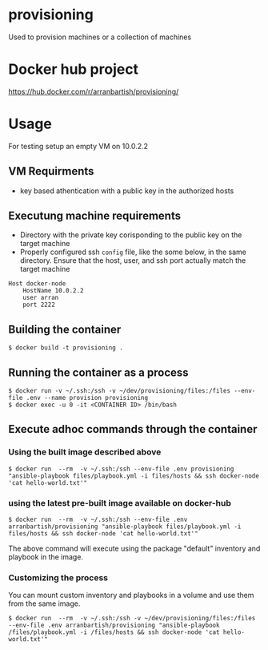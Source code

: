 # provisioning
Used to provision machines or a collection of machines

# Docker hub project

https://hub.docker.com/r/arranbartish/provisioning/

# Usage
For testing setup an empty VM on 10.0.2.2

## VM Requirments

 - key based athentication with a public key in the authorized hosts

## Executung machine requirements

- Directory with the private key corisponding to the public key on the target machine
- Properly configured ssh `config` file, like the some below, in the same directory. Ensure that the host, user, and ssh port actually match the target machine
```
Host docker-node
    HostName 10.0.2.2
    user arran
    port 2222
```

## Building the container

```
$ docker build -t provisioning .
```

## Running the container as a process

```
$ docker run -v ~/.ssh:/ssh -v ~/dev/provisioning/files:/files --env-file .env --name provision provisioning
$ docker exec -u 0 -it <CONTAINER ID> /bin/bash
```
## Execute adhoc commands through the container

### Using the built image described above

```
$ docker run  --rm  -v ~/.ssh:/ssh --env-file .env provisioning "ansible-playbook files/playbook.yml -i files/hosts && ssh docker-node 'cat hello-world.txt'"
```

### using the latest pre-built image available on docker-hub

```
$ docker run  --rm  -v ~/.ssh:/ssh --env-file .env arranbartish/provisioning "ansible-playbook files/playbook.yml -i files/hosts && ssh docker-node 'cat hello-world.txt'"
```

The above command will execute using the package "default" inventory and playbook in the image.

### Customizing the process

You can mount custom inventory and playbooks in a volume and use them from the same image.

```
$ docker run  --rm  -v ~/.ssh:/ssh -v ~/dev/provisioning/files:/files --env-file .env arranbartish/provisioning "ansible-playbook /files/playbook.yml -i /files/hosts && ssh docker-node 'cat hello-world.txt'"
```
